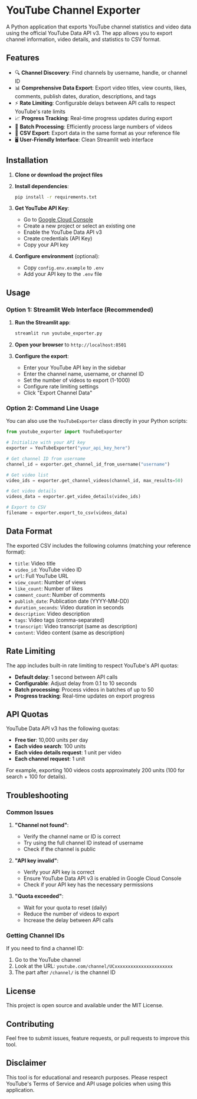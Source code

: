 # YouTube Channel Exporter

A Python application that exports YouTube channel statistics and video data using the official YouTube Data API v3. The app allows you to export channel information, video details, and statistics to CSV format.

## Features

- 🔍 **Channel Discovery**: Find channels by username, handle, or channel ID
- 📊 **Comprehensive Data Export**: Export video titles, view counts, likes, comments, publish dates, duration, descriptions, and tags
- ⚡ **Rate Limiting**: Configurable delays between API calls to respect YouTube's rate limits
- 📈 **Progress Tracking**: Real-time progress updates during export
- 🎯 **Batch Processing**: Efficiently process large numbers of videos
- 📁 **CSV Export**: Export data in the same format as your reference file
- 🖥️ **User-Friendly Interface**: Clean Streamlit web interface

## Installation

1. **Clone or download the project files**
2. **Install dependencies**:
   ```bash
   pip install -r requirements.txt
   ```

3. **Get YouTube API Key**:
   - Go to [Google Cloud Console](https://console.cloud.google.com/)
   - Create a new project or select an existing one
   - Enable the YouTube Data API v3
   - Create credentials (API Key)
   - Copy your API key

4. **Configure environment** (optional):
   - Copy `config.env.example` to `.env`
   - Add your API key to the `.env` file

## Usage

### Option 1: Streamlit Web Interface (Recommended)

1. **Run the Streamlit app**:
   ```bash
   streamlit run youtube_exporter.py
   ```

2. **Open your browser** to `http://localhost:8501`

3. **Configure the export**:
   - Enter your YouTube API key in the sidebar
   - Enter the channel name, username, or channel ID
   - Set the number of videos to export (1-1000)
   - Configure rate limiting settings
   - Click "Export Channel Data"

### Option 2: Command Line Usage

You can also use the `YouTubeExporter` class directly in your Python scripts:

```python
from youtube_exporter import YouTubeExporter

# Initialize with your API key
exporter = YouTubeExporter("your_api_key_here")

# Get channel ID from username
channel_id = exporter.get_channel_id_from_username("username")

# Get video list
video_ids = exporter.get_channel_videos(channel_id, max_results=50)

# Get video details
videos_data = exporter.get_video_details(video_ids)

# Export to CSV
filename = exporter.export_to_csv(videos_data)
```

## Data Format

The exported CSV includes the following columns (matching your reference format):

- `title`: Video title
- `video_id`: YouTube video ID
- `url`: Full YouTube URL
- `view_count`: Number of views
- `like_count`: Number of likes
- `comment_count`: Number of comments
- `publish_date`: Publication date (YYYY-MM-DD)
- `duration_seconds`: Video duration in seconds
- `description`: Video description
- `tags`: Video tags (comma-separated)
- `transcript`: Video transcript (same as description)
- `content`: Video content (same as description)

## Rate Limiting

The app includes built-in rate limiting to respect YouTube's API quotas:

- **Default delay**: 1 second between API calls
- **Configurable**: Adjust delay from 0.1 to 10 seconds
- **Batch processing**: Process videos in batches of up to 50
- **Progress tracking**: Real-time updates on export progress

## API Quotas

YouTube Data API v3 has the following quotas:
- **Free tier**: 10,000 units per day
- **Each video search**: 100 units
- **Each video details request**: 1 unit per video
- **Each channel request**: 1 unit

For example, exporting 100 videos costs approximately 200 units (100 for search + 100 for details).

## Troubleshooting

### Common Issues

1. **"Channel not found"**:
   - Verify the channel name or ID is correct
   - Try using the full channel ID instead of username
   - Check if the channel is public

2. **"API key invalid"**:
   - Verify your API key is correct
   - Ensure YouTube Data API v3 is enabled in Google Cloud Console
   - Check if your API key has the necessary permissions

3. **"Quota exceeded"**:
   - Wait for your quota to reset (daily)
   - Reduce the number of videos to export
   - Increase the delay between API calls

### Getting Channel IDs

If you need to find a channel ID:
1. Go to the YouTube channel
2. Look at the URL: `youtube.com/channel/UCxxxxxxxxxxxxxxxxxxxxxx`
3. The part after `/channel/` is the channel ID

## License

This project is open source and available under the MIT License.

## Contributing

Feel free to submit issues, feature requests, or pull requests to improve this tool.

## Disclaimer

This tool is for educational and research purposes. Please respect YouTube's Terms of Service and API usage policies when using this application.
